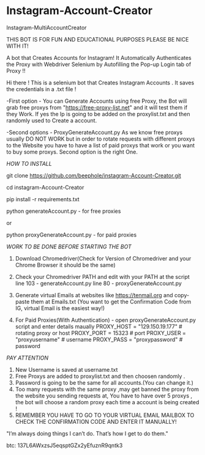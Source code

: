 # Instagram-Account-Creator
Instagram-MultiAccountCreator


THIS BOT IS FOR FUN AND EDUCATIONAL PURPOSES PLEASE BE NICE WITH IT!

A bot that Creates Accounts for Instagram!
It Automatically Authenticates the Proxy with Webdriver Selenium by Autofilling the Pop-up Login tab of Proxy !!

Hi there ! This is a selenium bot that Creates Instagram Accounts . It saves the credentials in a .txt file !

-First option - You can Generate Accounts using free Proxy, the Bot will grab free proxys from "https://free-proxy-list.net" and it will
test them if they Work. If yes the Ip is going to be added on the proxylist.txt and then randomly used to Create a account.

-Second options - ProxyGenerateAccount.py
As we know free proxys usually DO NOT WORK but in order to rotate requests with different proxys to the Website you have to
have a list of paid proxys that work or you want to buy some proxys. Second option is the right One.



*HOW TO INSTALL*

git clone https://github.com/beephole/instagram-Account-Creator.git

cd  instagram-Account-Creator

pip install -r requirements.txt

python generateAccount.py - for free proxies

or

python proxyGenerateAccount.py - for paid proxies




*WORK TO BE DONE BEFORE STARTING THE BOT*

1. Download Chromedriver(Check for Version of Chromedriver and your Chrome Browser it should be the same)

2. Check your Chromedriver PATH and edit with your PATH at the script
   line 103 - generateAccount.py
   line 80 - proxyGenerateAccount.py

3. Generate virtual Emails at websites like https://tenmail.org and copy-paste them at Emails.txt
   (You want to get the Confirmation Code from IG, virtual Email is the easiest way!)

4. For Paid Proxies(With Authentication) - open proxyGenerateAccount.py script and enter details maually
   PROXY_HOST = "129.150.19.177" # rotating proxy or host
   PROXY_PORT = 15323 # port
   PROXY_USER = "proxyusername" # username
   PROXY_PASS = "proxypassword" # password
   
   
   

*PAY ATTENTION*

1. New Username is saved at username.txt
2. Free Proxys are added to proxylist.txt and then choosen randomly .
3. Password is going to be the same for all accounts.(You can change it.)
4. Too many requests with the same proxy ,may get banned the proxy from the website you sending requests at,
   You have to have over 5 proxys , the bot will choose a random proxy each time a account is being created !
5. REMEMBER YOU HAVE TO GO TO YOUR VIRTUAL EMAIL MAILBOX TO CHECK THE CONFIRMATION CODE AND ENTER IT MANUALLY!

"I’m always doing things I can’t do. That’s how I get to do them."

btc: 137L6AWxzsJ5eqsptGZx2yEfuznR9qntk3
